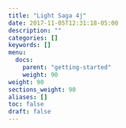 ```yaml
---
title: "Light Saga 4j"
date: 2017-11-05T12:31:18-05:00
description: ""
categories: []
keywords: []
menu:
  docs:
    parent: "getting-started"
    weight: 90
weight: 90
sections_weight: 90
aliases: []
toc: false
draft: false
---
```

